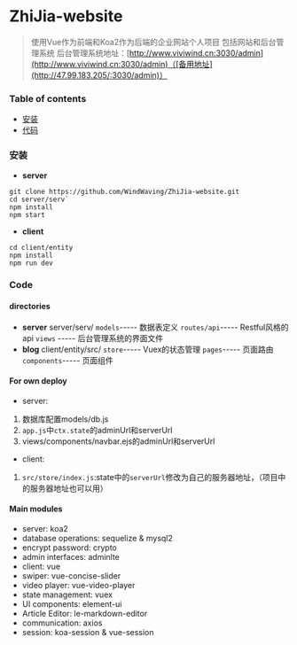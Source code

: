 # ZhiJia-website
> 使用Vue作为前端和Koa2作为后端的企业网站个人项目
> 包括网站和后台管理系统
> 后台管理系统地址：[http://www.viviwind.cn:3030/admin](http://www.viviwind.cn:3030/admin)（[备用地址](http://47.99.183.205/:3030/admin)）

### Table of contents
- [安装](#install)
- [代码](#code)

### <span id="install">安装</span>
- **server**
```
git clone https://github.com/WindWaving/ZhiJia-website.git
cd server/serv`
npm install
npm start
```
- **client**
```
cd client/entity
npm install
npm run dev
```

### <span id="code">Code</span>
#### directories
- **server**
server/serv/
`models`----- 数据表定义
`routes/api`----- Restful风格的api
`views` ----- 后台管理系统的界面文件
- **blog**
client/entity/src/
`store`----- Vuex的状态管理
`pages`----- 页面路由
`components`----- 页面组件
#### For own deploy
- server:
1. 数据库配置models/db.js
2. `app.js`中`ctx.state`的adminUrl和serverUrl
3. views/components/navbar.ejs的adminUrl和serverUrl

- client:
1. `src/store/index.js`:state中的`serverUrl`修改为自己的服务器地址，（项目中的服务器地址也可以用）

#### Main modules
- server: koa2
- database operations: sequelize & mysql2
- encrypt password: crypto
- admin interfaces: adminlte
- client: vue
- swiper: vue-concise-slider
- video player: vue-video-player
- state management: vuex
- UI components: element-ui
- Article Editor: le-markdown-editor
- communication: axios
- session: koa-session & vue-session